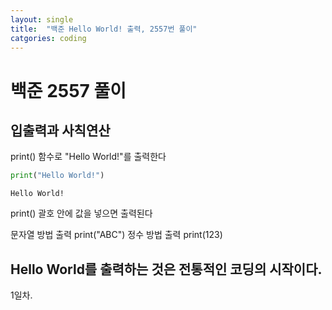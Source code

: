 ```yaml
---
layout: single
title:  "백준 Hello World! 출력, 2557번 풀이"
catgories: coding
---
```


# 백준 2557 풀이
## 입출력과 사칙연산
print() 함수로 "Hello World!"를 출력한다


```python
print("Hello World!")
```

    Hello World!


print() 괄호 안에 값을 넣으면 출력된다

문자열 방법 출력 print("ABC")
정수 방법 출력 print(123)

## Hello World를 출력하는 것은 전통적인 코딩의 시작이다.

1일차.
